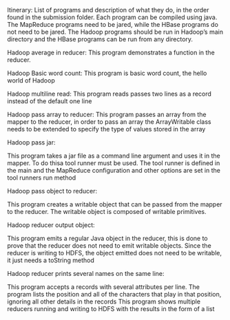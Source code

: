 Itinerary:
List of programs and description of what they do, in the order found in the submission folder.
Each program can be compiled using java. The MapReduce programs need to be jared, while
the HBase programs do not need to be jared. The Hadoop programs should be run in Hadoop’s main 
directory and the HBase programs can be run from any directory.


Hadoop average in reducer:
This program demonstrates a function in the reducer.

Hadoop Basic word count:
This program is basic word count, the hello world of Hadoop

Hadoop multiline read:
This program reads passes two lines as a record instead of the default one line

Hadoop pass array to reducer:
This program passes an array from the mapper to the reducer, in order to pass an array the
ArrayWritable class needs to be extended to specify the type of values stored in the array

Hadoop pass jar:

This program takes a jar file as a command line argument and uses it in the mapper. To do
thisa tool runner must be used. The tool runner is defined in the main and the MapReduce
configuration and other options are set in the tool runners run method

Hadoop pass object to reducer:

This program creates a writable object that can be passed from the mapper to the reducer.
The writable object is composed of writable primitives.

Hadoop reducer output object:

This program emits a regular Java object in the reducer, this is done to prove that the reducer
does not need to emit writable objects. Since the reducer is writing to HDFS, the object
emitted does not need to be writable, it just needs a toString method

Hadoop reducer prints several names on the same line:

This program accepts a records with several attributes per line. The program lists the position
and all of the characters that play in that position, ignoring all other details in the records This
program shows multiple reducers running and writing to HDFS with the results in the form of a
list

